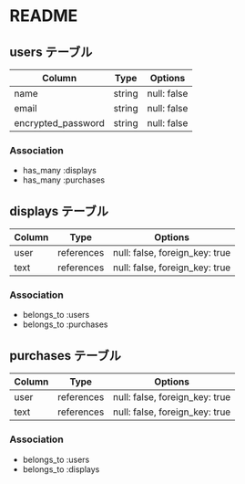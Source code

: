 # README

## users テーブル

| Column             | Type   | Options     |
| ------------------ | ------ | ----------- |
| name               | string | null: false |
| email              | string | null: false |
| encrypted_password | string | null: false |

### Association

- has_many :displays
- has_many :purchases

## displays テーブル

| Column | Type       | Options                        |
| ------ | ---------- | ------------------------------ |
| user   | references | null: false, foreign_key: true |
| text   | references | null: false, foreign_key: true |

### Association

- belongs_to :users
- belongs_to :purchases

## purchases テーブル

| Column | Type       | Options                        |
| ------ | ---------- | ------------------------------ |
| user   | references | null: false, foreign_key: true |
| text   | references | null: false, foreign_key: true |

### Association

- belongs_to :users
- belongs_to :displays